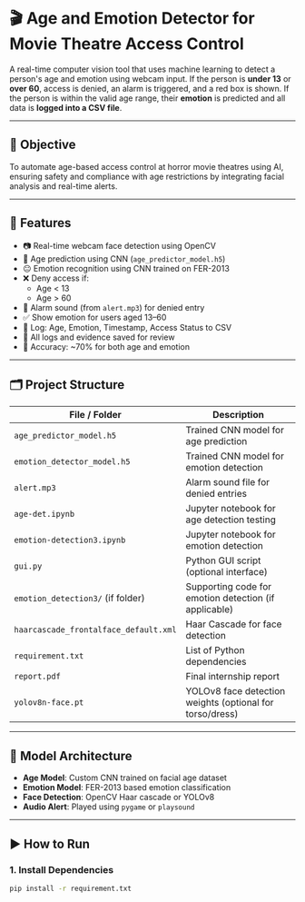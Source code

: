 # 🎬 Age and Emotion Detector for Movie Theatre Access Control

A real-time computer vision tool that uses machine learning to detect a person's age and emotion using webcam input. If the person is **under 13** or **over 60**, access is denied, an alarm is triggered, and a red box is shown. If the person is within the valid age range, their **emotion** is predicted and all data is **logged into a CSV file**.

---

## 📌 Objective

To automate age-based access control at horror movie theatres using AI, ensuring safety and compliance with age restrictions by integrating facial analysis and real-time alerts.

---

## 🎯 Features

- 📷 Real-time webcam face detection using OpenCV
- 🔢 Age prediction using CNN (`age_predictor_model.h5`)
- 😐 Emotion recognition using CNN trained on FER-2013
- ❌ Deny access if:
  - Age < 13
  - Age > 60
- 🚨 Alarm sound (from `alert.mp3`) for denied entry
- ✅ Show emotion for users aged 13–60
- 🧾 Log: Age, Emotion, Timestamp, Access Status to CSV
- 📁 All logs and evidence saved for review
- 🧠 Accuracy: ~70% for both age and emotion

---

## 🗂️ Project Structure

| File / Folder                     | Description                                               |
|----------------------------------|-----------------------------------------------------------|
| `age_predictor_model.h5`         | Trained CNN model for age prediction                     |
| `emotion_detector_model.h5`      | Trained CNN model for emotion detection                  |
| `alert.mp3`                      | Alarm sound file for denied entries                      |
| `age-det.ipynb`                  | Jupyter notebook for age detection testing               |
| `emotion-detection3.ipynb`       | Jupyter notebook for emotion detection                   |
| `gui.py`                         | Python GUI script (optional interface)                   |
| `emotion_detection3/` (if folder)| Supporting code for emotion detection (if applicable)    |
| `haarcascade_frontalface_default.xml` | Haar Cascade for face detection                     |
| `requirement.txt`               | List of Python dependencies                              |
| `report.pdf`                     | Final internship report                                  |
| `yolov8n-face.pt`                | YOLOv8 face detection weights (optional for torso/dress) |

---

## 🧠 Model Architecture

- **Age Model**: Custom CNN trained on facial age dataset
- **Emotion Model**: FER-2013 based emotion classification
- **Face Detection**: OpenCV Haar cascade or YOLOv8
- **Audio Alert**: Played using `pygame` or `playsound`

---

## ▶️ How to Run

### 1. Install Dependencies

```bash
pip install -r requirement.txt
